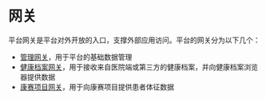网关
====================

平台网关是平台对外开放的入口，支撑外部应用访问。平台的网关分为以下几个：

- [管理网关](admin-gateway.html)，用于平台的基础数据管理
- [健康档案网关](health-profiles-gateway.html)，用于接收来自医院端或第三方的健康档案，并向健康档案浏览器提供数据
- [康赛项目网关]()，用于向康赛项目提供患者体征数据